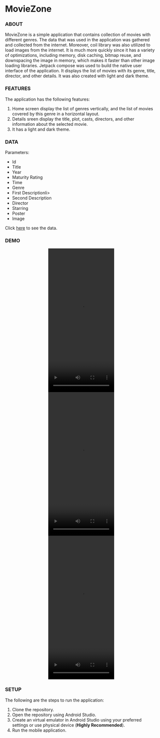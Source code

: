 <h1> MovieZone </h1>

<h3>ABOUT</h3>
<p>MovieZone is a simple application that contains collection of movies with different genres. The data that was used in the application was gathered 
  and collected from the internet. Moreover, coil library was also utilized to load images from the internet. It is much more quickly since it has a 
  variety of optimizations, including memory, disk caching, bitmap reuse, and downspacing the image in memory, which makes it faster than other 
  image loading libraries. Jetpack compose was used to build the native user interface of the application. It displays the list of movies with its genre, title,
  director, and other details. It was also created with light and dark theme.</p>

<h3>FEATURES</h3>
<p>The application has the following features: </p>
<ol type="1">
  <li>Home screen display the list of genres vertically, and the list of movies covered by this genre in a horizontal layout.</li>
  <li>Details sreen display the title, plot, casts, directors, and other information about the selected movie.</li>
  <li>It has a light and dark theme.</li>
</ol>

<h3>DATA</h3>
<p>Parameters:</p>
<ul>
  <li>Id</li>
  <li>Title</li>
  <li>Year</li>
  <li>Maturity Rating</li>
  <li>Time</li>
  <li>Genre</li>
  <li>First Descriptionli>
  <li>Second Description</li>
  <li>Director</li>
  <li>Starring</li>
  <li>Poster</li>
  <li>Image</li>
</ul>
<p>Click <a href="https://github.com/JohnAeris/Movie-Zone-App/blob/main/app/src/main/java/com/example/moviezone/model/MovieData.kt">here</a> to see the data.</p>


<h3>DEMO</h3>
<div align="center">
  <video src="https://user-images.githubusercontent.com/89960171/202627792-9901e861-831d-450b-81f6-6d2db27193b6.mp4" width=218 height=473> 
</div>
  
<div align="center">
  <video src="https://user-images.githubusercontent.com/89960171/202627876-85300708-c06a-4bee-9877-e8556941dfdd.mp4" width=218 height=473> 
</div>
  
<div align="center">
  <video src="https://user-images.githubusercontent.com/89960171/202627905-2cef7b27-c98a-4682-9a93-9e58d4a3afd0.mp4" width=218 height=473>
</div>
  
<h3>SETUP</h3>
<p>The following are the steps to run the application:</p>
<ol type="1">
  <li>Clone the repository.</li>
  <li>Open the repository using Android Studio.</li>
  <li>Create an virtual emulator in Android Studio using your preferred settings or use physical device (<b>Highly Recommended</b>).</li>
  <li>Run the mobile application. </li>
</ol>
